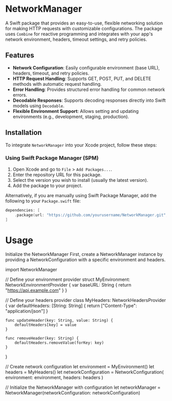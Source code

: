 # NetworkManager

A Swift package that provides an easy-to-use, flexible networking solution for making HTTP requests with customizable configurations. The package uses `Combine` for reactive programming and integrates with your app's network environment, headers, timeout settings, and retry policies.

## Features

- **Network Configuration**: Easily configurable environment (base URL), headers, timeout, and retry policies.
- **HTTP Request Handling**: Supports GET, POST, PUT, and DELETE methods with automatic request handling.
- **Error Handling**: Provides structured error handling for common network errors.
- **Decodable Responses**: Supports decoding responses directly into Swift models using `Decodable`.
- **Flexible Environment Support**: Allows setting and updating environments (e.g., development, staging, production).

## Installation

To integrate `NetworkManager` into your Xcode project, follow these steps:

### Using Swift Package Manager (SPM)

1. Open Xcode and go to `File` > `Add Packages...`.
2. Enter the repository URL for this package.
3. Select the version you wish to install (usually the latest version).
4. Add the package to your project.

Alternatively, if you are manually using Swift Package Manager, add the following to your `Package.swift` file:

```swift
dependencies: [
    .package(url: "https://github.com/yourusername/NetworkManager.git", from: "1.0.0")
]
```

# Usage

Initialize the NetworkManager
First, create a NetworkManager instance by providing a NetworkConfiguration with a specific environment and headers.

import NetworkManager

// Define your environment provider
struct MyEnvironment: NetworkEnvironmentProvider {
    var baseURL: String {
        return "https://api.example.com"
    }
}

// Define your headers provider
class MyHeaders: NetworkHeadersProvider {
    var defaultHeaders: [String: String] {
        return ["Content-Type": "application/json"]
    }

    func updateHeader(key: String, value: String) {
        defaultHeaders[key] = value
    }

    func removeHeader(key: String) {
        defaultHeaders.removeValue(forKey: key)
    }
}

// Create network configuration
let environment = MyEnvironment()
let headers = MyHeaders()
let networkConfiguration = NetworkConfiguration(
    environment: environment,
    headers: headers
)

// Initialize the NetworkManager with configuration
let networkManager = NetworkManager(networkConfiguration: networkConfiguration)

